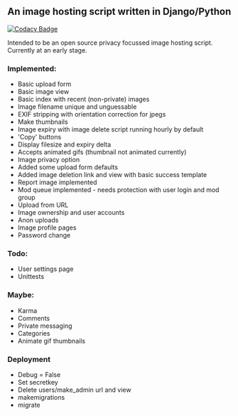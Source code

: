 ## An image hosting script written in Django/Python

[![Codacy Badge](https://api.codacy.com/project/badge/Grade/7e1b9453f54840ff8d219f170ce196b8)](https://www.codacy.com/app/emojipeach/djangur?utm_source=github.com&amp;utm_medium=referral&amp;utm_content=emojipeach/djangur&amp;utm_campaign=Badge_Grade)

Intended to be an open source privacy focussed image hosting script. Currently at an early stage.

### Implemented:
* Basic upload form
* Basic image view
* Basic index with recent (non-private) images
* Image filename unique and unguessable
* EXIF stripping with orientation correction for jpegs
* Make thumbnails
* Image expiry with image delete script running hourly by default
* 'Copy' buttons
* Display filesize and expiry delta
* Accepts animated gifs (thumbnail not animated currently)
* Image privacy option
* Added some upload form defaults
* Added image deletion link and view with basic success template
* Report image implemented
* Mod queue implemented - needs protection with user login and mod group
* Upload from URL
* Image ownership and user accounts
* Anon uploads
* Image profile pages
* Password change
    
### Todo:
* User settings page
* Unittests

### Maybe:
* Karma
* Comments
* Private messaging
* Categories
* Animate gif thumbnails 

### Deployment
* Debug = False
* Set secretkey
* Delete users/make_admin url and view
* makemigrations
* migrate